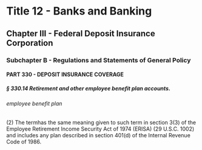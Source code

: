 
# Title 12 - Banks and Banking
## Chapter III - Federal Deposit Insurance Corporation
### Subchapter B - Regulations and Statements of General Policy
#### PART 330 - DEPOSIT INSURANCE COVERAGE
##### § 330.14 Retirement and other employee benefit plan accounts.
###### employee benefit plan

(2) The termhas the same meaning given to such term in section 3(3) of the Employee Retirement Income Security Act of 1974 (ERISA) (29 U.S.C. 1002) and includes any plan described in section 401(d) of the Internal Revenue Code of 1986.
